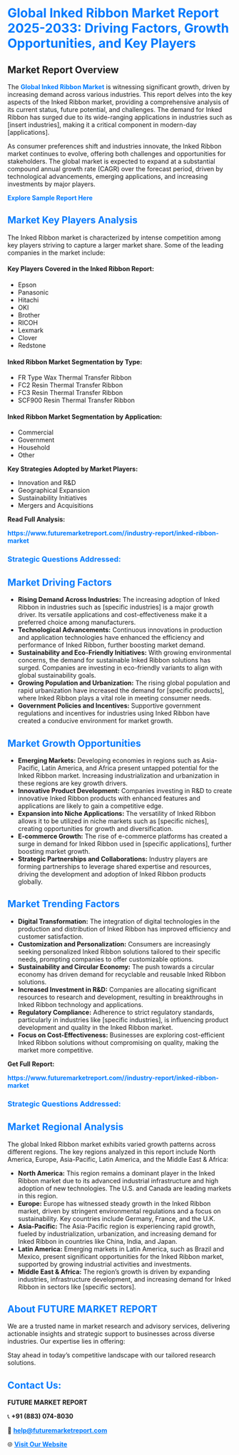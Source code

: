 <h1 style="color: #007BFF;">Global Inked Ribbon Market Report 2025-2033: Driving Factors, Growth Opportunities, and Key Players</h1>

<section id="overview">
<h2>Market Report Overview</h2>
<p>The <a href="https://www.futuremarketreport.com//industry-report/inked-ribbon-market" style="color: #007BFF; text-decoration: none;"><strong>Global Inked Ribbon Market</strong></a> is witnessing significant growth, driven by increasing demand across various industries. This report delves into the key aspects of the Inked Ribbon market, providing a comprehensive analysis of its current status, future potential, and challenges. The demand for Inked Ribbon has surged due to its wide-ranging applications in industries such as [insert industries], making it a critical component in modern-day [applications].</p>
<p>As consumer preferences shift and industries innovate, the Inked Ribbon market continues to evolve, offering both challenges and opportunities for stakeholders. The global market is expected to expand at a substantial compound annual growth rate (CAGR) over the forecast period, driven by technological advancements, emerging applications, and increasing investments by major players.</p>
</section>

<section id="overview">
<p><a href="https://www.futuremarketreport.com//request-sample/reportId=85429" style="color: #007BFF; text-decoration: none;"><strong>Explore Sample Report Here</strong></a></p>
</section>

<section id="key-players">
<h2 style="color: #007BFF;">Market Key Players Analysis</h2>
<p>The Inked Ribbon market is characterized by intense competition among key players striving to capture a larger market share. Some of the leading companies in the market include:</p>
<h4>Key Players Covered in the Inked Ribbon Report:</h4>
<ul><li>Epson</li><li>Panasonic</li><li>Hitachi</li><li>OKI</li><li>Brother</li><li>RICOH</li><li>Lexmark</li><li>Clover</li><li>Redstone</li></ul>
<h4>Inked Ribbon Market Segmentation by Type:</h4>
<ul><li>FR Type Wax Thermal Transfer Ribbon</li><li>FC2 Resin Thermal Transfer Ribbon</li><li>FC3 Resin Thermal Transfer Ribbon</li><li>SCF900 Resin Thermal Transfer Ribbon</li></ul>

<h4>Inked Ribbon Market Segmentation by Application:</h4>
<ul><li>Commercial</li><li>Government</li><li>Household</li><li>Other</li></ul>
<p><strong>Key Strategies Adopted by Market Players:</strong></p>
<ul>
<li>Innovation and R&D</li>
<li>Geographical Expansion</li>
<li>Sustainability Initiatives</li>
<li>Mergers and Acquisitions</li>
</ul>
</section>

<section>
<p><strong>Read Full Analysis: </strong></p><a href="https://www.futuremarketreport.com//industry-report/inked-ribbon-market" style="color: #007BFF; text-decoration: none;"><strong>https://www.futuremarketreport.com//industry-report/inked-ribbon-market</strong></a>
<h3 style="color: #007BFF;">Strategic Questions Addressed:</h3>
</section>

<section id="driving-factors">
<h2 style="color: #007BFF;">Market Driving Factors</h2>
<ul>
<li><strong>Rising Demand Across Industries:</strong> The increasing adoption of Inked Ribbon in industries such as [specific industries] is a major growth driver. Its versatile applications and cost-effectiveness make it a preferred choice among manufacturers.</li>
<li><strong>Technological Advancements:</strong> Continuous innovations in production and application technologies have enhanced the efficiency and performance of Inked Ribbon, further boosting market demand.</li>
<li><strong>Sustainability and Eco-Friendly Initiatives:</strong> With growing environmental concerns, the demand for sustainable Inked Ribbon solutions has surged. Companies are investing in eco-friendly variants to align with global sustainability goals.</li>
<li><strong>Growing Population and Urbanization:</strong> The rising global population and rapid urbanization have increased the demand for [specific products], where Inked Ribbon plays a vital role in meeting consumer needs.</li>
<li><strong>Government Policies and Incentives:</strong> Supportive government regulations and incentives for industries using Inked Ribbon have created a conducive environment for market growth.</li>
</ul>
</section>

<section id="growth-opportunities">
<h2 style="color: #007BFF;">Market Growth Opportunities</h2>
<ul>
<li><strong>Emerging Markets:</strong> Developing economies in regions such as Asia-Pacific, Latin America, and Africa present untapped potential for the Inked Ribbon market. Increasing industrialization and urbanization in these regions are key growth drivers.</li>
<li><strong>Innovative Product Development:</strong> Companies investing in R&D to create innovative Inked Ribbon products with enhanced features and applications are likely to gain a competitive edge.</li>
<li><strong>Expansion into Niche Applications:</strong> The versatility of Inked Ribbon allows it to be utilized in niche markets such as [specific niches], creating opportunities for growth and diversification.</li>
<li><strong>E-commerce Growth:</strong> The rise of e-commerce platforms has created a surge in demand for Inked Ribbon used in [specific applications], further boosting market growth.</li>
<li><strong>Strategic Partnerships and Collaborations:</strong> Industry players are forming partnerships to leverage shared expertise and resources, driving the development and adoption of Inked Ribbon products globally.</li>
</ul>
</section>

<section id="trending-factors">
<h2 style="color: #007BFF;">Market Trending Factors</h2>
<ul>
<li><strong>Digital Transformation:</strong> The integration of digital technologies in the production and distribution of Inked Ribbon has improved efficiency and customer satisfaction.</li>
<li><strong>Customization and Personalization:</strong> Consumers are increasingly seeking personalized Inked Ribbon solutions tailored to their specific needs, prompting companies to offer customizable options.</li>
<li><strong>Sustainability and Circular Economy:</strong> The push towards a circular economy has driven demand for recyclable and reusable Inked Ribbon solutions.</li>
<li><strong>Increased Investment in R&D:</strong> Companies are allocating significant resources to research and development, resulting in breakthroughs in Inked Ribbon technology and applications.</li>
<li><strong>Regulatory Compliance:</strong> Adherence to strict regulatory standards, particularly in industries like [specific industries], is influencing product development and quality in the Inked Ribbon market.</li>
<li><strong>Focus on Cost-Effectiveness:</strong> Businesses are exploring cost-efficient Inked Ribbon solutions without compromising on quality, making the market more competitive.</li>
</ul>
</section>

<section>
<p><strong>Get Full Report: </strong></p><a href="https://www.futuremarketreport.com//industry-report/inked-ribbon-market" style="color: #007BFF; text-decoration: none;"><strong>https://www.futuremarketreport.com//industry-report/inked-ribbon-market</strong></a>
<h3 style="color: #007BFF;">Strategic Questions Addressed:</h3>
</section>


<section id="regional-analysis">
<h2 style="color: #007BFF;">Market Regional Analysis</h2>
<p>The global Inked Ribbon market exhibits varied growth patterns across different regions. The key regions analyzed in this report include North America, Europe, Asia-Pacific, Latin America, and the Middle East & Africa:</p>
<ul>
<li><strong>North America:</strong> This region remains a dominant player in the Inked Ribbon market due to its advanced industrial infrastructure and high adoption of new technologies. The U.S. and Canada are leading markets in this region.</li>
<li><strong>Europe:</strong> Europe has witnessed steady growth in the Inked Ribbon market, driven by stringent environmental regulations and a focus on sustainability. Key countries include Germany, France, and the U.K.</li>
<li><strong>Asia-Pacific:</strong> The Asia-Pacific region is experiencing rapid growth, fueled by industrialization, urbanization, and increasing demand for Inked Ribbon in countries like China, India, and Japan.</li>
<li><strong>Latin America:</strong> Emerging markets in Latin America, such as Brazil and Mexico, present significant opportunities for the Inked Ribbon market, supported by growing industrial activities and investments.</li>
<li><strong>Middle East & Africa:</strong> The region’s growth is driven by expanding industries, infrastructure development, and increasing demand for Inked Ribbon in sectors like [specific sectors].</li>
</ul>
</section>

<footer>
<h2 style="color: #007BFF;">About FUTURE MARKET REPORT</h2>
<p>We are a trusted name in market research and advisory services, delivering actionable insights and strategic support to businesses across diverse industries. Our expertise lies in offering:</p>

<p>Stay ahead in today’s competitive landscape with our tailored research solutions.</p>

<h2 style="color: #007BFF;">Contact Us:</h2>
<p><strong>FUTURE MARKET REPORT</strong></p>
<p>📞 <strong>+91 (883) 074-8030</strong></p>
<p>📧 <strong><a href="mailto:help@futuremarketreport.com" style="color: #007BFF;">help@futuremarketreport.com</a></strong></p>
<p>🌐 <strong><a href="https://www.futuremarketreport.com/" style="color: #007BFF;">Visit Our Website</a></strong></p>
</footer>